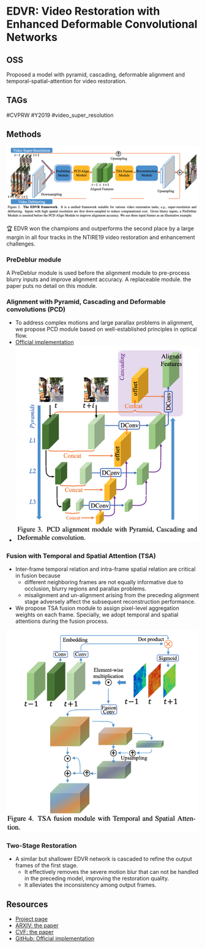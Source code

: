 # EDVR: Video Restoration with Enhanced Deformable Convolutional Networks

## OSS

Proposed a model with pyramid, cascading, deformable alignment and temporal-spatial-attention for video restoration.

## TAGs

#CVPRW #Y2019 #video_super_resolution

## Methods

![](./assets/fig_2.png)

🏆 EDVR won the champions and outperforms the second place by a large margin in all four tracks in the NTIRE19 video restoration and enhancement challenges.

### PreDeblur module

A PreDeblur module is used before the alignment module to pre-process blurry inputs and improve alignment accuracy. A replaceable module. the paper puts no detail on this module.

### Alignment with Pyramid, Cascading and Deformable convolutions (PCD)

- To address complex motions and large parallax problems in alignment, we propose PCD module based on well-established principles in optical flow.
- [Official implementation](https://github.com/xinntao/EDVR/blob/master/basicsr/models/archs/edvr_arch.py)
- ![](./assets/fig_3.png)

### Fusion with Temporal and Spatial Attention (TSA)

- Inter-frame temporal relation and intra-frame spatial relation are critical in fusion because
    - different neighboring frames are not equally informative due to occlusion, blurry regions and parallax problems.
    - misalignment and un-alignment arising from the preceding alignment stage adversely affect the subsequent reconstruction performance.
- We propose TSA fusion module to assign pixel-level aggregation weights on each frame. Specially, we adopt temporal and spatial attentions during the fusion process.

![](./assets/fig_4.png)

### Two-Stage Restoration

- A similar but shallower EDVR network is cascaded to refine the output frames of the first stage.
    - It effectively removes the severe motion blur that can not be handled in the preceding model, improving the restoration quality.
    - It alleviates the inconsistency among output frames.

## Resources

- [Project page](https://xinntao.github.io/projects/EDVR)
- [ARXIV: the paper](https://arxiv.org/abs/1905.02716)
- [CVF: the paper](https://openaccess.thecvf.com/content_CVPRW_2019/papers/NTIRE/Wang_EDVR_Video_Restoration_With_Enhanced_Deformable_Convolutional_Networks_CVPRW_2019_paper.pdf)
- [GitHub: Official implementation](https://github.com/xinntao/EDVR)
